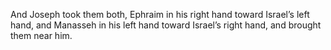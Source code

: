 And Joseph took them both, Ephraim in his right hand toward Israel’s left hand, and Manasseh in his left hand toward Israel’s right hand, and brought them near him.
